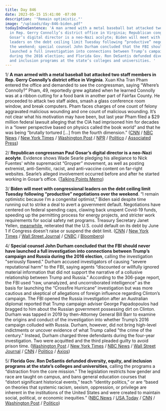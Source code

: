 ```yaml
---
title: Day 846
date: 2023-05-15 15:41:00 -07:00
description: '"Remain optimistic."'
image: "/uploads/day-846-biden.pdf"
todayInOneSentence: 'A man armed with a metal baseball bat attacked two staff members
  in Rep. Gerry Connolly’s district office in Virginia; Republican congressman Paul
  Gosar’s digital director is a neo-Nazi acolyte; Biden will meet with congressional
  leaders on the debt ceiling limit Tuesday following “productive” negotiations over
  the weekend; special counsel John Durham concluded that the FBI should never have
  launched a full investigation into connections between Trump’s campaign and Russia
  during the 2016 election; and Florida Gov. Ron DeSantis defunded diversity, equity,
  and inclusion programs at the state’s colleges and universities. '
---
```


1/ **A man armed with a metal baseball bat attacked two staff members in Rep. Gerry Connolly’s district office in Virginia**. Xuan Kha Tran Pham entered the office and demanded to see the congressman, saying “Where’s Connolly?” Pham, 49, reportedly grew agitated when he learned Connolly was at a ribbon cutting for a food bank in another part of Fairfax County. He proceeded to attack two staff aides, smash a glass conference room window, and break computers. Pham faces charges of one count of felony aggravated malicious wounding and one count of malicious wounding. It’s not clear what his motivation may have been, but last year Pham filed a  $29 million federal lawsuit alleging that the CIA had imprisoned him for decades in a “lower perspective based on physics called the book world” and that he was being “brutally tortured [...] from the fourth dimension.” ([CNN](https://www.cnn.com/2023/05/15/politics/gerry-connolly-staffer-attacked/index.html) / [NBC News](https://www.nbcnews.com/politics/congress/person-attacked-virginia-congressmans-staff-baseball-bat-district-offi-rcna84505) / [New York Times](https://www.nytimes.com/2023/05/15/us/politics/connolly-staffers-attacked.html) / [Washington Post](https://www.washingtonpost.com/dc-md-va/2023/05/15/gerry-connolly-baseball-bat-intruder/) / [NPR](https://www.npr.org/2023/05/15/1176224865/gerry-connolly-office-attack) / [Politico](https://www.politico.com/news/2023/05/15/gerry-connolly-staff-allegedly-injured-00096957) / [Associated Press](https://apnews.com/article/congress-staff-attacked-connolly-virginia-baseball-bat-8c868dda98552eaba28cf0f16c86f801))

2/ **Republican congressman Paul Gosar’s digital director is a neo-Nazi acolyte**. Evidence shows Wade Searle pledging his allegiance to Nick Fuentes' white supremacist “Groyper” movement, as well as posting extremist, anti-Semitic, racist, and anti-vaccine content on far-right websites. Searle’s alleged involvement occurred before and after he started working in Gosar’s office. ([Talking Points Memo](https://talkingpointsmemo.com/muckraker/paul-gosar-nick-fuentes-staffer-wade-searle))

3/ **Biden will meet with congressional leaders on the debt ceiling limit Tuesday following “productive” negotiations over the weekend**. “I remain optimistic because I’m a congenital optimist,” Biden said despite time running out to strike a deal to avert a government default. Negotiations have centered on federal spending caps, clawing back unspent Covid-19 funds, speeding up the permitting process for energy projects, and stricter work requirements for social safety net programs. Treasury Secretary Janet Yellen, [meanwhile](https://www.nytimes.com/2023/05/15/business/debt-limit-yellen-treasury.html), reiterated that the U.S. could default on its debt by June 1 if Congress doesn't raise or suspend the debt limit. ([CNN](https://www.cnn.com/2023/05/14/politics/debt-limit-talks-biden-republicans-cnntv/index.html) / [New York Times](https://www.nytimes.com/2023/05/15/us/politics/biden-debt-limit-talks.html) / [Wall Street Journal](https://www.wsj.com/articles/late-start-for-debt-limit-talks-amps-up-pressure-on-congress-149fdf61?mod=hp_lead_pos6) / [CNBC](https://www.cnbc.com/2023/05/15/debt-limit-deal-biden-optimistic-ahead-of-g-7-this-week-.html) / [Bloomberg](https://www.bloomberg.com/news/articles/2023-05-15/biden-says-he-ll-meet-mccarthy-tuesday-for-budget-debt-talks?srnd=politics-vp&sref=MIBMEEoj))

4/ **Special counsel John Durham concluded that the FBI should never have launched a full investigation into connections between Trump’s campaign and Russia during the 2016 election**, calling the investigation "seriously flawed." Durham accused investigators of causing "severe reputational harm" to the FBI, saying agents  “discounted or willfully ignored material information that did not support the narrative of a collusive relationship between Trump and Russia.” According to the 306-page report, the FBI used “raw, unanalyzed, and uncorroborated intelligence” as the basis for launching the “Crossfire Hurricane” investigation but was more cautious and skeptical of allegations of foreign influence regarding Clinton’s campaign. The FBI opened the Russia investigation after an Australian diplomat reported that Trump campaign adviser George Papadopoulos had bragged to him about the Russian government possessing dirt on Clinton. Durham was tapped in 2019 by then-Attorney General Bill Barr to examine the origins and conduct of the investigation into whether Trump’s 2016 campaign colluded with Russia. Durham, however, did not bring high-level indictments or uncover evidence of what Trump called "the crime of the century." Instead, Durham charged three defendants during the four-year investigation. Two were acquitted and the third pleaded guilty to avoid prison time. ([Washington Post](https://www.washingtonpost.com/national-security/2023/05/15/durham-special-counsel-trump-report/) / [New York Times](https://www.nytimes.com/2023/05/15/us/politics/trump-russia-investigation-durham.html) / [NBC News](https://www.nbcnews.com/politics/justice-department/special-counsel-issues-report-criticizing-fbi-launching-trump-russia-i-rcna84465) / [Wall Street Journal](https://www.wsj.com/articles/fbi-faulted-for-its-probe-of-russian-meddling-in-2016-campaign-32287018?mod=hp_lead_pos4) / [CNN](https://www.cnn.com/2023/05/15/politics/john-durham-report-fbi-trump-released/index.html) / [Politico](https://www.politico.com/news/2023/05/15/durham-report-faults-fbis-trump-russia-probe-00096978) / [Axios](https://www.axios.com/2023/05/15/durham-investigation-fbi-trump-russia?stream=top))

5/ **Florida Gov. Ron DeSantis defunded diversity, equity, and inclusion programs at the state’s colleges and universities**, calling the programs a “distraction from the core mission.” The legislation restricts how gender and race are taught on campus, and bans general education courses that “distort significant historical events,” teach “identity politics,” or are “based on theories that systemic racism, sexism, oppression, or privilege are inherent in the institutions of the United States and were created to maintain social, political, or economic inequities.” ([NBC News](https://www.nbcnews.com/politics/politics-news/desantis-signs-bill-defunding-diversity-programs-florida-colleges-rcna84481) / [USA Today](https://www.usatoday.com/story/news/nation/2023/05/15/florida-gov-ron-desantis-mocks-protesters-bans-diversity-funding/70219124007/) / [CNN](https://www.cnn.com/2023/05/15/politics/desantis-signs-dei-defunding-bill/index.html) / [Washington Post](https://www.washingtonpost.com/education/2023/05/15/desantis-defunds-dei-programs-florida-colleges/) / [Politico](https://www.politico.com/news/2023/05/15/desantis-enacts-floridas-dei-ban-00096934))

